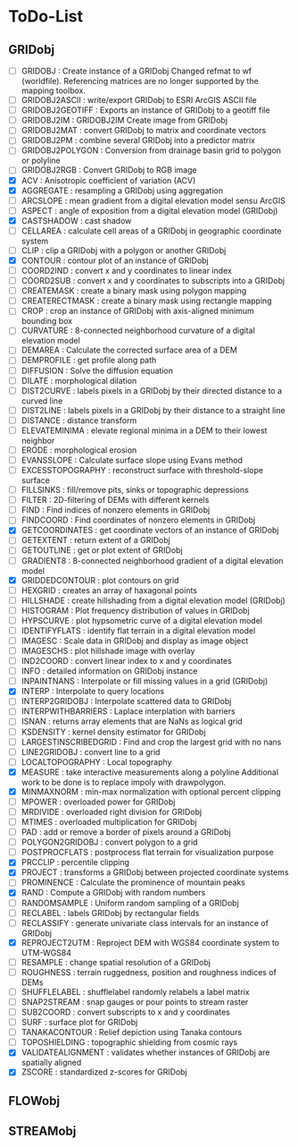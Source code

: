 # ToDo-List

## GRIDobj

- [ ] GRIDOBJ              : Create instance of a GRIDobj
Changed refmat to wf (worldfile). Referencing matrices are no longer supported by the mapping toolbox.
- [ ] GRIDOBJ2ASCII        : write/export GRIDobj to ESRI ArcGIS ASCII file
- [ ] GRIDOBJ2GEOTIFF      : Exports an instance of GRIDobj to a geotiff file
- [ ] GRIDOBJ2IM           : GRIDOBJ2IM Create image from GRIDobj
- [ ] GRIDOBJ2MAT          : convert GRIDobj to matrix and coordinate vectors
- [ ] GRIDOBJ2PM           : combine several GRIDobj into a predictor matrix
- [ ] GRIDOBJ2POLYGON      : Conversion from drainage basin grid to polygon or polyline
- [ ] GRIDOBJ2RGB          : Convert GRIDobj to RGB image
- [x] ACV                  : Anisotropic coefficient of variation (ACV) 
- [x] AGGREGATE            : resampling a GRIDobj using aggregation
- [ ] ARCSLOPE             : mean gradient from a digital elevation model sensu ArcGIS
- [ ] ASPECT               : angle of exposition from a digital elevation model (GRIDobj)
- [x] CASTSHADOW           : cast shadow
- [ ] CELLAREA             : calculate cell areas of a GRIDobj in geographic coordinate system
- [ ] CLIP                 : clip a GRIDobj with a polygon or another GRIDobj
- [x] CONTOUR              : contour plot of an instance of GRIDobj
- [ ] COORD2IND            : convert x and y coordinates to linear index
- [ ] COORD2SUB            : convert x and y coordinates to subscripts into a GRIDobj
- [ ] CREATEMASK           : create a binary mask using polygon mapping
- [ ] CREATERECTMASK       : create a binary mask using rectangle mapping
- [ ] CROP                 : crop an instance of GRIDobj with axis-aligned minimum bounding box
- [ ] CURVATURE            : 8-connected neighborhood curvature of a digital elevation model 
- [ ] DEMAREA              : Calculate the corrected surface area of a DEM
- [ ] DEMPROFILE           : get profile along path
- [ ] DIFFUSION            : Solve the diffusion equation
- [ ] DILATE               : morphological dilation
- [ ] DIST2CURVE           : labels pixels in a GRIDobj by their directed distance to a curved line
- [ ] DIST2LINE            : labels pixels in a GRIDobj by their distance to a straight line
- [ ] DISTANCE             : distance transform
- [ ] ELEVATEMINIMA        : elevate regional minima in a DEM to their lowest neighbor
- [ ] ERODE                : morphological erosion
- [ ] EVANSSLOPE           : Calculate surface slope using Evans method
- [ ] EXCESSTOPOGRAPHY     : reconstruct surface with threshold-slope surface
- [ ] FILLSINKS            : fill/remove pits, sinks or topographic depressions
- [ ] FILTER               : 2D-filtering of DEMs with different kernels 
- [ ] FIND                 : Find indices of nonzero elements in GRIDobj
- [ ] FINDCOORD            : Find coordinates of nonzero elements in GRIDobj
- [x] GETCOORDINATES       : get coordinate vectors of an instance of GRIDobj
- [ ] GETEXTENT            : return extent of a GRIDobj
- [ ] GETOUTLINE           : get or plot extent of GRIDobj
- [ ] GRADIENT8            : 8-connected neighborhood gradient of a digital elevation model
- [x] GRIDDEDCONTOUR       : plot contours on grid
- [ ] HEXGRID              : creates an array of haxagonal points
- [ ] HILLSHADE            : create hillshading from a digital elevation model (GRIDobj)
- [ ] HISTOGRAM            : Plot frequency distribution of values in GRIDobj
- [ ] HYPSCURVE            : plot hypsometric curve of a digital elevation model
- [ ] IDENTIFYFLATS        : identify flat terrain in a digital elevation model
- [ ] IMAGESC              : Scale data in GRIDobj and display as image object
- [ ] IMAGESCHS            : plot hillshade image with overlay
- [ ] IND2COORD            : convert linear index to x and y coordinates
- [ ] INFO                 : detailed information on GRIDobj instance
- [ ] INPAINTNANS          : Interpolate or fill missing values in a grid (GRIDobj)
- [x] INTERP               : Interpolate to query locations
- [ ] INTERP2GRIDOBJ       : Interpolate scattered data to GRIDobj
- [ ] INTERPWITHBARRIERS   : Laplace interplation with barriers
- [ ] ISNAN                : returns array elements that are NaNs as logical grid
- [ ] KSDENSITY            : kernel density estimator for GRIDobj
- [ ] LARGESTINSCRIBEDGRID : Find and crop the largest grid with no nans
- [ ] LINE2GRIDOBJ         : convert line to a grid
- [ ] LOCALTOPOGRAPHY      : Local topography
- [x] MEASURE              : take interactive measurements along a polyline
Additional work to be done is to replace impoly with drawpolygon.
- [x] MINMAXNORM           : min-max normalization with optional percent clipping
- [ ] MPOWER               : overloaded power for GRIDobj
- [ ] MRDIVIDE             : overloaded right division for GRIDobj
- [ ] MTIMES               : overloaded multiplication for GRIDobj
- [ ] PAD                  : add or remove a border of pixels around a GRIDobj
- [ ] POLYGON2GRIDOBJ      : convert polygon to a grid
- [ ] POSTPROCFLATS        : postprocess flat terrain for visualization purpose
- [x] PRCCLIP              : percentile clipping
- [x] PROJECT              : transforms a GRIDobj between projected coordinate systems
- [ ] PROMINENCE           : Calculate the prominence of mountain peaks
- [x] RAND                 : Compute a GRIDobj with random numbers
- [ ] RANDOMSAMPLE         : Uniform random sampling of a GRIDobj
- [ ] RECLABEL             : labels GRIDobj by rectangular fields
- [ ] RECLASSIFY           : generate univariate class intervals for an instance of GRIDobj
- [x] REPROJECT2UTM        : Reproject DEM with WGS84 coordinate system to UTM-WGS84 
- [ ] RESAMPLE             : change spatial resolution of a GRIDobj
- [ ] ROUGHNESS            : terrain ruggedness, position and roughness indices of DEMs
- [ ] SHUFFLELABEL         : shufflelabel randomly relabels a label matrix
- [ ] SNAP2STREAM          : snap gauges or pour points to stream raster
- [ ] SUB2COORD            : convert subscripts to x and y coordinates
- [ ] SURF                 : surface plot for GRIDobj
- [ ] TANAKACONTOUR        : Relief depiction using Tanaka contours
- [ ] TOPOSHIELDING        : topographic shielding from cosmic rays
- [x] VALIDATEALIGNMENT    : validates whether instances of GRIDobj are spatially aligned
- [x] ZSCORE               : standardized z-scores for GRIDobj

## FLOWobj


## STREAMobj

